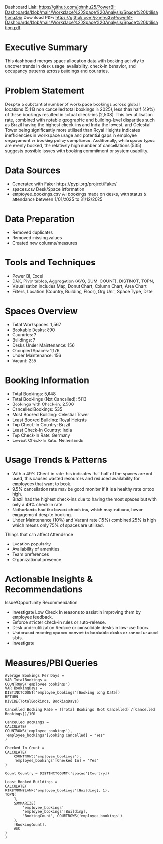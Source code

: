 Dashboard Link: https://github.com/johnhu25/PowerBI-Dashboards/blob/main/Workplace%20Space%20Analysis/Space%20Utilisation.pbix
Download PDF: https://github.com/johnhu25/PowerBI-Dashboards/blob/main/Workplace%20Space%20Analysis/Space%20Utilisation.pdf

# Executive Summary

This dashboard merges space allocation data with booking activity to uncover trends in desk usage, availability, check-in behavior, and occupancy patterns across buildings and countries.

# Problem Statement
Despite a substantial number of workspace bookings across global locations (5,113 non cancelled total bookings in 2025), less than half (49%) of these bookings resulted in actual check-ins (2,508). This low utilisation rate, combined with notable geographic and building-level disparities such as Brazil having the highest check-ins and India the lowest, and Celestial Tower being significantly more utilised than Royal Heights indicates inefficiencies in workspace usage and potential gaps in employee engagement or booking policy compliance.
Additionally, while space types are evenly booked, the relatively high number of cancellations (535) suggests possible issues with booking commitment or system usability.

# Data Sources
- Generated with Faker https://pypi.org/project/Faker/
- spaces.csv Desk/Space information
- employee_bookings.csv All bookings made on desks, with status & attendance between 1/01/2025 to 31/12/2025

# Data Preparation
- Removed duplicates
- Removed missing values
- Created new columns/measures

# Tools and Techniques
- Power BI, Excel
- DAX, Pivot tables, Aggregation (AVG, SUM, COUNT), DISTINCT, TOPN,
- Visualisation includes Map, Donut Chart, Column Chart, Area Chart
- Filters, Location (Country, Building, Floor), Org Unit, Space Type, Date

# Spaces Overview

- Total Workspaces: 1,567
- Bookable Desks: 890
- Countries: 7
- Buildings: 7
- Desks Under Maintenance: 156
- Occupied Spaces: 1,176
- Under Maintenance: 156
- Vacant: 235

# Booking Information
- Total Bookings: 5,648
- Total Bookiings (Not Cancelled): 5113
- Bookings with Check-in: 2,508
- Cancelled Bookings: 535
- Most Booked Building: Celestial Tower
- Least Booked Building: Royal Heights
- Top Check-In Country: Brazil
- Least Check-In Country: India
- Top Check-In Rate: Germany
- Lowest Check-In Rate: Netherlands

# Usage Trends & Patterns

- With a 49% Check in rate this indicates that half of the spaces are not used, this causes wasted resources and reduced availability for employees that want to book.
- 9.5% cancellation rate may be good monitor if it is a healthy rate or too high.
- Brazil had the highest check-ins due to having the most spaces but with only a 49% check in rate.
- Netherlands had the lowest check-ins, which may indicate, lower engagement despite booking.
- Under Maintenance (10%) and Vacant rate (15%) combined 25% is high which means only 75% of spaces are utilised.

Things that can affect Attendence
- Location popularity
- Availability of amenities
- Team preferences
- Organizational presence

# Actionable Insights & Recommendations
Issue/Opportunity	Recommendation
- Investigate Low Check In reasons to assist in improving them by employee feedback.
- Enforce stricter check-in rules or auto-release.
- Desk underutilization	Reduce or consolidate desks in low-use floors.
- Underused meeting spaces convert to bookable desks or cancel unused slots.
- Investigate

# Measures/PBI Queries

    Average Bookings Per Days = 
    VAR TotalBookings =
    COUNTROWS('employee_bookings')
    VAR BookingDays =
    DISTINCTCOUNT('employee_bookings'[Booking Long Date])
    RETURN
    DIVIDE(TotalBookings, BookingDays)

    Cancelled Booking Rate = ([Total Bookings (Not Cancelled)]/[Cancelled Bookings])/100

    Cancelled Bookings = 
    CALCULATE(
    COUNTROWS('employee_bookings'),
    'employee_bookings'[Booking Cancelled] = "Yes"
    )

    Checked In Count = 
    CALCULATE(
        COUNTROWS('employee_bookings'),
        'employee_bookings'[Checked In] = "Yes"
    )

    Count Country = DISTINCTCOUNT('spaces'[Country])

    Least Booked Buildings = 
    CALCULATE(
    FIRSTNONBLANK('employee_bookings'[Building], 1),
    TOPN(
        1,
        SUMMARIZE(
            'employee_bookings',
            'employee_bookings'[Building],
            "BookingCount", COUNTROWS('employee_bookings')
        ),
        [BookingCount],
        ASC
    )
    )

    
